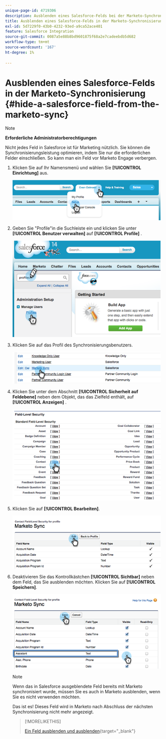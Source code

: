 ```yaml
---
unique-page-id: 4719306
description: Ausblenden eines Salesforce-Felds bei der Marketo-Synchronisierung - Marketo-Dokumente - Produktdokumentation
title: Ausblenden eines Salesforce-Felds in der Marketo-Synchronisierung
exl-id: 5d7229f0-43b0-4232-93ed-a9ca52ace401
feature: Salesforce Integration
source-git-commit: 0087a5e88b8bd9601875f68a2e7cadeebdb5d682
workflow-type: tm+mt
source-wordcount: '167'
ht-degree: 1%

---
```


# Ausblenden eines Salesforce-Felds in der Marketo-Synchronisierung {#hide-a-salesforce-field-from-the-marketo-sync}

>[!NOTE]
>
>**Erforderliche Administratorberechtigungen**

Nicht jedes Feld in Salesforce ist für Marketing nützlich. Sie können die Synchronisierungsleistung optimieren, indem Sie nur die erforderlichen Felder einschließen. So kann man ein Feld vor Marketo Engage verbergen.

1. Klicken Sie auf Ihr Namensmenü und wählen Sie **[!UICONTROL Einrichtung]** aus.

   ![](assets/image2015-6-30-15-3a11-3a23.png)

1. Geben Sie &quot;Profile&quot;in die Suchleiste ein und klicken Sie unter **[!UICONTROL Benutzer verwalten]** auf **[!UICONTROL Profile]** .

   ![](assets/image2015-6-30-15-3a12-3a46.png)

1. Klicken Sie auf das Profil des Synchronisierungsbenutzers.

   ![](assets/image2015-6-30-15-3a17-3a38.png)

1. Klicken Sie unter dem Abschnitt **[!UICONTROL Sicherheit auf Feldebene]** neben dem Objekt, das das Zielfeld enthält, auf **[!UICONTROL Anzeigen]** .

   ![](assets/image2015-6-30-15-3a24-3a32.png)

1. Klicken Sie auf **[!UICONTROL Bearbeiten]**.

   ![](assets/image2015-6-30-15-3a25-3a42.png)

1. Deaktivieren Sie das Kontrollkästchen **[!UICONTROL Sichtbar]** neben dem Feld, das Sie ausblenden möchten. Klicken Sie auf **[!UICONTROL Speichern]**.

   ![](assets/image2015-6-30-15-3a27-3a16.png)

   >[!NOTE]
   >
   >Wenn das in Salesforce ausgeblendete Feld bereits mit Marketo synchronisiert wurde, müssen Sie es auch in Marketo ausblenden, wenn Sie es nicht verwenden möchten.

   Das ist es! Dieses Feld wird in Marketo nach Abschluss der nächsten Synchronisierung nicht mehr angezeigt.

   >[!MORELIKETHIS]
   >
   >[Ein Feld ausblenden und ausblenden](/help/marketo/product-docs/administration/field-management/hide-and-unhide-a-field.md){target="_blank"}
